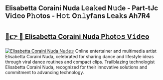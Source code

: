 ## Elisabetta Coraini Nuda L𝚎a𝚔ed N𝚞𝚍e - Part-tJc Vi𝚍𝚎o P𝚑𝚘tos - H𝚘𝚝 O𝚗𝚕yf𝚊ns L𝚎a𝚔s Ah7R4

# <h2><a href="http://kf0kl0d.oniu.top/?m=Elisabetta+Coraini+Nuda">🔗👉 🔴 Elisabetta Coraini Nuda P𝚑ot𝚘𝚜 V𝚒d𝚎o</a></h2>

[![Elisabetta Coraini Nuda Nu𝚍e𝚜](https://i.imgur.com/0qMVB7G.gif)](http://kf0kl0d.oniu.top/?m=Elisabetta+Coraini+Nuda)
Online entertainer and multimedia artist Elisabetta Coraini Nuda, celebrated for sharing dance and lifestyle ideas through viral dance routines and compact clips. Trailblazing technologist Elisabetta Coraini Nuda, recognized for their innovative solutions and commitment to advancing technology.  
